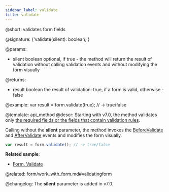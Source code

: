 ```yaml
---
sidebar_label: validate
title: validate
---          
```


@short: validates form fields

@signature: {'validate(silent): boolean;'}


@params:
- silent    boolean     optional, if true - the method will return the result of validation without calling validation events and without modifying the form visually


@returns:
- result	boolean 	the result of validation: true, if a form is valid, otherwise - false


@example:
var result = form.validate(true); // -> true/false


@template: api_method
@descr:
Starting with v7.0, the method validates only [the required fields or the fields that contain validation rules](form/work_with_form.md#validatingform).

Calling without the **silent** parameter, the method invokes the [BeforeValidate](form/api/form_beforevalidate_event.md) and [AfterValidate](form/api/form_aftervalidate_event.md) events and modifies the form visually.

~~~js
var result = form.validate(); // -> true/false
~~~


**Related sample**:
- [Form. Validate](https://snippet.dhtmlx.com/pmz0zk16)

@related:
form/work_with_form.md#validatingform

@changelog:
The **silent** parameter is added in v7.0.

